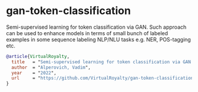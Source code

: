 # gan-token-classification

Semi-supervised learning for token classification via GAN. Such approach can be used to enhance models in terms of small bunch of labeled examples in some sequence labeling NLP/NLU tasks e.g. NER, POS-tagging etc.



```BibTex
@article{VirtualRoyalty,
  title   = "Semi-supervised learning for token classification via GAN.",
  author  = "Alperovich, Vadim",
  year    = "2022",
  url     = "https://github.com/VirtualRoyalty/gan-token-classification",
}
```
